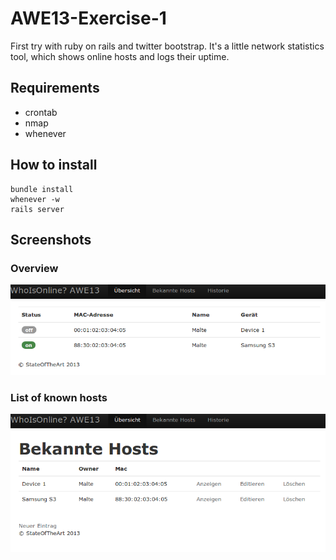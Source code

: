 AWE13-Exercise-1
================

First try with ruby on rails and twitter bootstrap. 
It's a little network statistics tool, which shows online hosts and logs their uptime.

## Requirements ##

- crontab
- nmap
- whenever

## How to install ##

	bundle install
	whenever -w
	rails server

## Screenshots ##

### Overview ###

![Screen1](screen1.png "Main view")

### List of known hosts ###

![Screen1](screen2.png "Main view")

